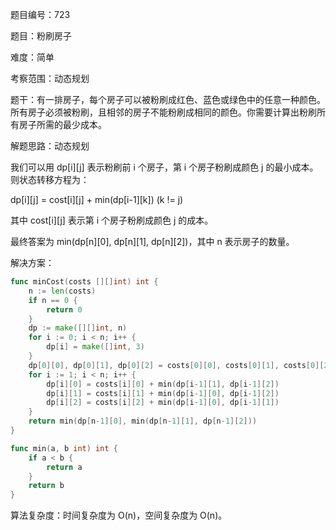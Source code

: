 题目编号：723

题目：粉刷房子

难度：简单

考察范围：动态规划

题干：有一排房子，每个房子可以被粉刷成红色、蓝色或绿色中的任意一种颜色。所有房子必须被粉刷，且相邻的房子不能粉刷成相同的颜色。你需要计算出粉刷所有房子所需的最少成本。

解题思路：动态规划

我们可以用 dp[i][j] 表示粉刷前 i 个房子，第 i 个房子粉刷成颜色 j 的最小成本。则状态转移方程为：

dp[i][j] = cost[i][j] + min(dp[i-1][k]) (k != j)

其中 cost[i][j] 表示第 i 个房子粉刷成颜色 j 的成本。

最终答案为 min(dp[n][0], dp[n][1], dp[n][2])，其中 n 表示房子的数量。

解决方案：

```go
func minCost(costs [][]int) int {
    n := len(costs)
    if n == 0 {
        return 0
    }
    dp := make([][]int, n)
    for i := 0; i < n; i++ {
        dp[i] = make([]int, 3)
    }
    dp[0][0], dp[0][1], dp[0][2] = costs[0][0], costs[0][1], costs[0][2]
    for i := 1; i < n; i++ {
        dp[i][0] = costs[i][0] + min(dp[i-1][1], dp[i-1][2])
        dp[i][1] = costs[i][1] + min(dp[i-1][0], dp[i-1][2])
        dp[i][2] = costs[i][2] + min(dp[i-1][0], dp[i-1][1])
    }
    return min(dp[n-1][0], min(dp[n-1][1], dp[n-1][2]))
}

func min(a, b int) int {
    if a < b {
        return a
    }
    return b
}
```

算法复杂度：时间复杂度为 O(n)，空间复杂度为 O(n)。
